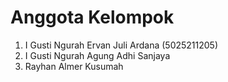 # Anggota Kelompok
1. I Gusti Ngurah Ervan Juli Ardana (5025211205)
2. I Gusti Ngurah Agung Adhi Sanjaya
3. Rayhan Almer Kusumah

